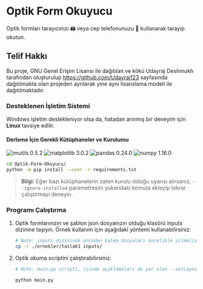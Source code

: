# Optik Form Okuyucu
Optik formları tarayıcınızı 🖨 veya cep telefonunuzu 🤳 kullanarak tarayıp okutun. 

## Telif Hakkı
Bu proje, GNU Genel Erişim Lisansı ile dağıtılan ve kökü Udayraj Deshmukh tarafından oluşturulup https://github.com/Udayraj123 sayfasında dağıtılmakta olan projeden ayrılarak yine aynı lisanslama modeli ile dağıtılmaktadır.

### Desteklenen İşletim Sistemi
Windows işletim destekleniyor olsa da, hatadan arınmış bir deneyim için **Linux** tavsiye edilir.

#### Derleme İçin Gerekli Kütüphaneler ve Kurulumu
![imutils 0.5.2](https://img.shields.io/badge/imutils-0.5.2-blue.svg) ![matplotlib 3.0.2](https://img.shields.io/badge/matplotlib-3.0.2-blue.svg) ![pandas 0.24.0](https://img.shields.io/badge/pandas-0.24.0-blue.svg) ![numpy 1.16.0](https://img.shields.io/badge/numpy-1.16.0-blue.svg)

```bash
cd Optik-Form-Okuyucu/
python -m pip install --user -r requirements.txt
```
> **Bilgi:** Eğer bazı kütüphanelerin zaten kurulu olduğu uyarısı alırsanız, `--ignore-installed` parametresini yukarıdaki komuta ekleyip tekrar çalıştırmayı deneyin.

### Programı Çalıştırma

1. Optik formlarınızın ve şablon json dosyanızın olduğu klasörü inputs dizinine taşıyın. Örnek kullanım için aşağıdaki yöntemi kullanabilirsiniz: 
	```bash
	# Note: inputs dizininde önceden kalma dosyaları öncelikle silmelisiniz. 
	cp -r ./ornekler/taslak1 inputs/
	```
	
2. Optik okuma scriptini çalıştırabilirsiniz: 

	```bash
	# Note: main.py scripti, içinde açıklamaları da yer alan --setLayout , --autoAlign , --noCropping , --inputDir , --outputDir , --template parametreleriyle de çalıştırılabilir. AnaEkranIslemleri scripti bu parametreleri arayüz ile uygulamak içindir.
    ```

	```bash
    python main.py
    ```


